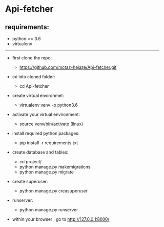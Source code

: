 # Api-fetcher

requirements:
-----------------
  - python >= 3.6
  - virtualenv
------------------

* first clone the repo:
  - https://github.com/motaz-hejaze/Api-fetcher.git


* cd into cloned folder:
  - cd Api-fetcher

* create virtual environmet:
  - virtualenv venv -p python3.6
  
* activate your virtual environment:
  - source venv/bin/activate (linux)

* install required python packages:
  - pip install -r requirements.txt

* create database and tables:
  - cd project/
  - python manage.py makemigrations
  - python manage.py migrate

* create superuser:
  - python manage.py creasuperuser

* runserver:
  - python manage.py runserver

* within your browser , go to http://127.0.0.1:8000/
